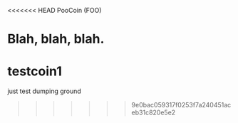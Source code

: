 <<<<<<< HEAD
PooCoin (FOO)

Blah, blah, blah.
=======
testcoin1
=========

just test dumping ground
>>>>>>> 9e0bac059317f0253f7a240451aceb31c820e5e2
